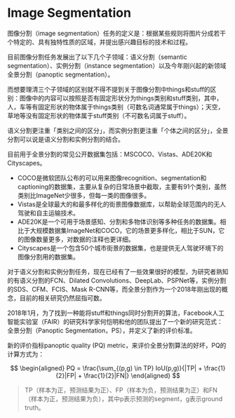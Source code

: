 # Image Segmentation
图像分割（image segmentation）任务的定义是：根据某些规则将图片分成若干个特定的、具有独特性质的区域，并提出感兴趣目标的技术和过程。

目前图像分割任务发展出了以下几个子领域：语义分割（semantic segmentation）、实例分割（instance segmentation）以及今年刚兴起的新领域全景分割（panoptic segmentation）。

而想要理清三个子领域的区别就不得不提到关于图像分割中things和stuff的区别：图像中的内容可以按照是否有固定形状分为things类别和stuff类别，其中，人，车等有固定形状的物体属于things类别（可数名词通常属于things）；天空，草地等没有固定形状的物体属于stuff类别（不可数名词属于stuff）。

语义分割更注重「类别之间的区分」，而实例分割更注重「个体之间的区分」，全景分割可以说是语义分割和实例分割的结合。

目前用于全景分割的常见公开数据集包括：MSCOCO、Vistas、ADE20K和Cityscapes。

- COCO是微软团队公布的可以用来图像recognition、segmentation和captioning的数据集，主要从复杂的日常场景中截取，主要有91个类别，虽然类别比ImageNet少很多，但每一类的图像很多。
- Vistas是全球最大的和最多样化的街景图像数据库，以帮助全球范围内的无人驾驶和自主运输技术。
- ADE20K是一个可用于场景感知、分割和多物体识别等多种任务的数据集。相比于大规模数据集ImageNet和COCO，它的场景更多样化，相比于SUN，它的图像数量更多，对数据的注释也更详细。
- Cityscapes是一个包含50个城市街景的数据集，也是提供无人驾驶环境下的图像分割用的数据集。

对于语义分割和实例分割任务，现在已经有了一些效果很好的模型，为研究者熟知的有语义分割的FCN、Dilated Convolutions、DeepLab、PSPNet等，实例分割的SDS、CFM、FCIS、Mask R-CNN等，而全景分割作为一个2018年刚出现的概念，目前的相关研究仍然屈指可数。

2018年1月，为了找到一种能将stuff和things同时分割开的算法，Facebook人工智能实验室（FAIR）的研究科学家何恺明和他的团队提出了一个新的研究范式：全景分割（Panoptic Segmentation，PS），并定义了新的评价标准。

新的评价指标panoptic quality (PQ) metric，来评价全景分割算法的好坏，PQ的计算方式为：

$$
\begin{aligned}
PQ = \frac{\sum_{(p,g) \in TP} IoU(p,g)}{|TP| + \frac{1}{2}|FP| + \frac{1}{2}|FN|}
\end{aligned}
$$

>TP（样本为正，预测结果为正）、FP（样本为负，预测结果为正）和FN（样本为正，预测结果为负），其中p表示预测的segment，ɡ表示ground truth。
